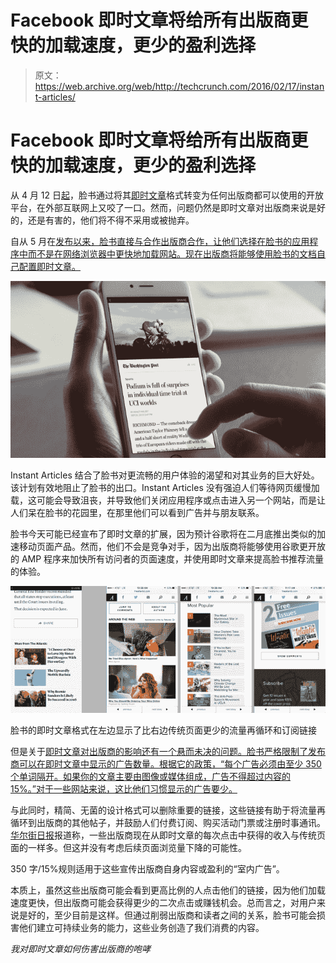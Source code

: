 # Facebook 即时文章将给所有出版商更快的加载速度，更少的盈利选择

> 原文：<https://web.archive.org/web/http://techcrunch.com/2016/02/17/instant-articles/>

# Facebook 即时文章将给所有出版商更快的加载速度，更少的盈利选择

从 4 月 12 日[起](https://web.archive.org/web/20230316045854/http://media.fb.com/2016/02/17/opening-up-instant-articles/)，脸书通过将其[即时文章](https://web.archive.org/web/20230316045854/https://instantarticles.fb.com/)格式转变为任何出版商都可以使用的开放平台，在外部互联网上又咬了一口。然而，问题仍然是即时文章对出版商来说是好的，还是有害的，他们将不得不采用或被抛弃。

自从 5 月在[发布以来，脸书直接与合作出版商合作，让他们选择在脸书的应用程序中而不是在网络浏览器中更快地加载网站。现在出版商将能够使用脸书的文档自己配置即时文章。](https://web.archive.org/web/20230316045854/https://techcrunch.com/2015/05/12/facebook-instant-articles/)

![instant-articles-e28094-poster-frame](img/59ca624915981147f02fab20214e9aab.png)

Instant Articles 结合了脸书对更流畅的用户体验的渴望和对其业务的巨大好处。该计划有效地阻止了脸书的出口。Instant Articles 没有强迫人们等待网页缓慢加载，这可能会导致沮丧，并导致他们关闭应用程序或点击进入另一个网站，而是让人们呆在脸书的花园里，在那里他们可以看到广告并与朋友联系。

脸书今天可能已经宣布了即时文章的扩展，因为预计谷歌将在二月底推出类似的加速移动页面产品。然而，他们不会是竞争对手，因为出版商将能够使用谷歌更开放的 AMP 程序来加快所有访问者的页面速度，并使用即时文章来提高脸书推荐流量的体验。

![instant-article-recirculation](img/6129bba2b5486f2187750226752d9b9e.png)

脸书的即时文章格式在左边显示了比右边传统页面更少的流量再循环和订阅链接

但是关于[即时文章对出版商的影响还有一个悬而未决的问题。脸书严格限制了发布商可以在即时文章中显示的广告数量。根据它的政策，“每个广告必须由至少 350 个单词隔开。如果你的文章主要由图像或媒体组成，广告不得超过内容的 15%。”对于一些网站来说，这比他们习惯显示的广告要少。](https://web.archive.org/web/20230316045854/https://techcrunch.com/2015/10/15/smart-pipes-and-dumb-content/)

与此同时，精简、无菌的设计格式可以删除重要的链接，这些链接有助于将流量再循环到出版商的其他帖子，并鼓励人们付费订阅、购买活动门票或注册时事通讯。[华尔街日报](https://web.archive.org/web/20230316045854/http://www.wsj.com/article_email/facebook-opens-up-instant-articles-to-all-publishers-1455732001-lMyQjAxMTE2MjEyNzgxMDc4Wj)报道称，一些出版商现在从即时文章的每次点击中获得的收入与传统页面的一样多。但这并没有考虑后续页面浏览量下降的可能性。

350 字/15%规则适用于这些宣传出版商自身内容或盈利的“室内广告”。

本质上，虽然这些出版商可能会看到更高比例的人点击他们的链接，因为他们加载速度更快，但出版商可能会获得更少的二次点击或赚钱机会。总而言之，对用户来说是好的，至少目前是这样。但通过削弱出版商和读者之间的关系，脸书可能会损害他们建立可持续业务的能力，这些业务创造了我们消费的内容。

*我对即时文章如何伤害出版商的咆哮*